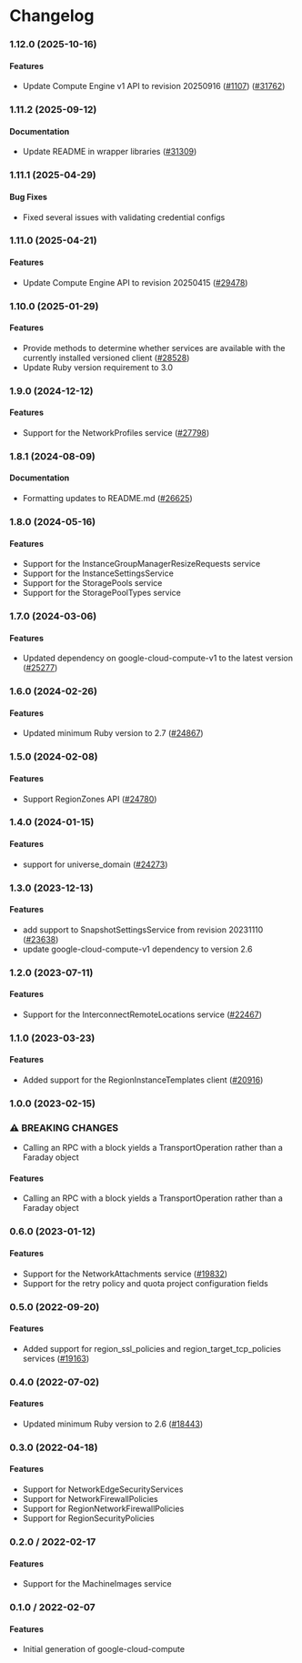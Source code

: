 # Changelog

### 1.12.0 (2025-10-16)

#### Features

* Update Compute Engine v1 API to revision 20250916 ([#1107](https://github.com/googleapis/google-cloud-ruby/issues/1107)) ([#31762](https://github.com/googleapis/google-cloud-ruby/issues/31762)) 

### 1.11.2 (2025-09-12)

#### Documentation

* Update README in wrapper libraries ([#31309](https://github.com/googleapis/google-cloud-ruby/issues/31309)) 

### 1.11.1 (2025-04-29)

#### Bug Fixes

* Fixed several issues with validating credential configs 

### 1.11.0 (2025-04-21)

#### Features

* Update Compute Engine API to revision 20250415 ([#29478](https://github.com/googleapis/google-cloud-ruby/issues/29478)) 

### 1.10.0 (2025-01-29)

#### Features

* Provide methods to determine whether services are available with the currently installed versioned client ([#28528](https://github.com/googleapis/google-cloud-ruby/issues/28528)) 
* Update Ruby version requirement to 3.0 

### 1.9.0 (2024-12-12)

#### Features

* Support for the NetworkProfiles service ([#27798](https://github.com/googleapis/google-cloud-ruby/issues/27798)) 

### 1.8.1 (2024-08-09)

#### Documentation

* Formatting updates to README.md ([#26625](https://github.com/googleapis/google-cloud-ruby/issues/26625)) 

### 1.8.0 (2024-05-16)

#### Features

* Support for the InstanceGroupManagerResizeRequests service 
* Support for the InstanceSettingsService 
* Support for the StoragePools service 
* Support for the StoragePoolTypes service 

### 1.7.0 (2024-03-06)

#### Features

* Updated dependency on google-cloud-compute-v1 to the latest version ([#25277](https://github.com/googleapis/google-cloud-ruby/issues/25277)) 

### 1.6.0 (2024-02-26)

#### Features

* Updated minimum Ruby version to 2.7 ([#24867](https://github.com/googleapis/google-cloud-ruby/issues/24867)) 

### 1.5.0 (2024-02-08)

#### Features

* Support RegionZones API ([#24780](https://github.com/googleapis/google-cloud-ruby/issues/24780)) 

### 1.4.0 (2024-01-15)

#### Features

* support for universe_domain ([#24273](https://github.com/googleapis/google-cloud-ruby/issues/24273)) 

### 1.3.0 (2023-12-13)

#### Features

* add support to SnapshotSettingsService from revision 20231110 ([#23638](https://github.com/googleapis/google-cloud-ruby/issues/23638)) 
* update google-cloud-compute-v1 dependency to version 2.6 

### 1.2.0 (2023-07-11)

#### Features

* Support for the InterconnectRemoteLocations service ([#22467](https://github.com/googleapis/google-cloud-ruby/issues/22467)) 

### 1.1.0 (2023-03-23)

#### Features

* Added support for the RegionInstanceTemplates client ([#20916](https://github.com/googleapis/google-cloud-ruby/issues/20916)) 

### 1.0.0 (2023-02-15)

### ⚠ BREAKING CHANGES

* Calling an RPC with a block yields a TransportOperation rather than a Faraday object

#### Features

* Calling an RPC with a block yields a TransportOperation rather than a Faraday object 

### 0.6.0 (2023-01-12)

#### Features

* Support for the NetworkAttachments service ([#19832](https://github.com/googleapis/google-cloud-ruby/issues/19832)) 
* Support for the retry policy and quota project configuration fields 

### 0.5.0 (2022-09-20)

#### Features

* Added support for region_ssl_policies and region_target_tcp_policies services ([#19163](https://github.com/googleapis/google-cloud-ruby/issues/19163)) 

### 0.4.0 (2022-07-02)

#### Features

* Updated minimum Ruby version to 2.6 ([#18443](https://github.com/googleapis/google-cloud-ruby/issues/18443)) 

### 0.3.0 (2022-04-18)

#### Features

* Support for NetworkEdgeSecurityServices
* Support for NetworkFirewallPolicies
* Support for RegionNetworkFirewallPolicies
* Support for RegionSecurityPolicies

### 0.2.0 / 2022-02-17

#### Features

* Support for the MachineImages service

### 0.1.0 / 2022-02-07

#### Features

* Initial generation of google-cloud-compute
